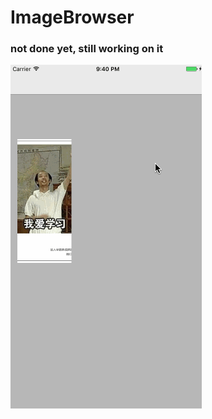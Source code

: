 # ImageBrowser
### not done yet, still working on it

 ![](https://github.com/smlkts/ImageBrowser/raw/master/0.gif) 

